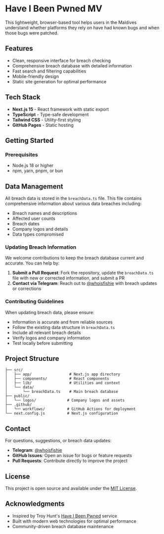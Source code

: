 # Have I Been Pwned MV

This lightweight, browser-based tool helps users in the Maldives understand whether platforms they rely on have had known bugs and when those bugs were patched.

## Features

- Clean, responsive interface for breach checking
- Comprehensive breach database with detailed information
- Fast search and filtering capabilities
- Mobile-friendly design
- Static site generation for optimal performance

## Tech Stack

- **Next.js 15** - React framework with static export
- **TypeScript** - Type-safe development
- **Tailwind CSS** - Utility-first styling
- **GitHub Pages** - Static hosting

## Getting Started

### Prerequisites

- Node.js 18 or higher
- npm, yarn, pnpm, or bun

## Data Management

All breach data is stored in the `breachData.ts` file. This file contains comprehensive information about various data breaches including:

- Breach names and descriptions
- Affected user counts
- Breach dates
- Company logos and details
- Data types compromised

### Updating Breach Information

We welcome contributions to keep the breach database current and accurate. You can help by:

1. **Submit a Pull Request**: Fork the repository, update the `breachData.ts` file with new or corrected information, and submit a PR
2. **Contact via Telegram**: Reach out to [@whoisfishie](https://t.me/whoisfishie) with breach updates or corrections

### Contributing Guidelines

When updating breach data, please ensure:

- Information is accurate and from reliable sources
- Follow the existing data structure in `breachData.ts`
- Include all relevant breach details
- Verify logos and company information
- Test locally before submitting

## Project Structure

```
├── src/
│   ├── app/                 # Next.js app directory
│   ├── components/          # React components
│   ├── lib/                 # Utilities and context
│   └── data/
│       └── breachData.ts    # Main breach database
├── public/
│   └── logos/              # Company logos and assets
├── .github/
│   └── workflows/          # GitHub Actions for deployment
└── next.config.js          # Next.js configuration
```

## Contact

For questions, suggestions, or breach data updates:

- **Telegram**: [@whoisfishie](https://t.me/whoisfishie)
- **GitHub Issues**: Open an issue for bugs or feature requests
- **Pull Requests**: Contribute directly to improve the project

## License

This project is open source and available under the [MIT License](LICENSE).

## Acknowledgments

- Inspired by Troy Hunt's [Have I Been Pwned](https://haveibeenpwned.com/) service
- Built with modern web technologies for optimal performance
- Community-driven breach database maintenance
